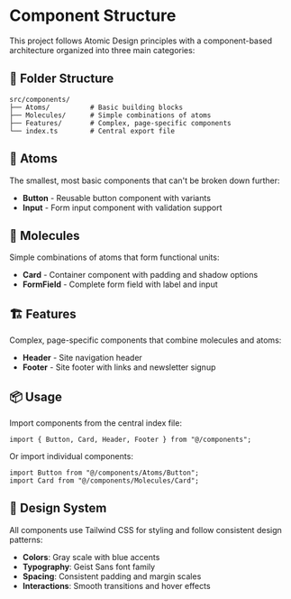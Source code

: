 # Component Structure

This project follows Atomic Design principles with a component-based architecture organized into three main categories:

## 📁 Folder Structure

```
src/components/
├── Atoms/          # Basic building blocks
├── Molecules/      # Simple combinations of atoms
├── Features/       # Complex, page-specific components
└── index.ts        # Central export file
```

## 🧬 Atoms

The smallest, most basic components that can't be broken down further:

- **Button** - Reusable button component with variants
- **Input** - Form input component with validation support

## 🧪 Molecules

Simple combinations of atoms that form functional units:

- **Card** - Container component with padding and shadow options
- **FormField** - Complete form field with label and input

## 🏗️ Features

Complex, page-specific components that combine molecules and atoms:

- **Header** - Site navigation header
- **Footer** - Site footer with links and newsletter signup

## 📦 Usage

Import components from the central index file:

```tsx
import { Button, Card, Header, Footer } from "@/components";
```

Or import individual components:

```tsx
import Button from "@/components/Atoms/Button";
import Card from "@/components/Molecules/Card";
```

## 🎨 Design System

All components use Tailwind CSS for styling and follow consistent design patterns:

- **Colors**: Gray scale with blue accents
- **Typography**: Geist Sans font family
- **Spacing**: Consistent padding and margin scales
- **Interactions**: Smooth transitions and hover effects
